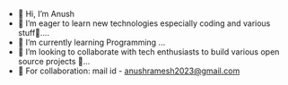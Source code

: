 - 👋 Hi, I’m Anush
- 👀 I’m eager to learn new technologies especially coding and various stuff🤍....
- 🌟 I’m currently learning Programming ...
- 🎯 I’m looking to collaborate with tech enthusiasts to build various open source projects 🤍...
- 💌 For collaboration: mail id - anushramesh2023@gmail.com 

<!---
CoderAnush/CoderAnush is a ✨ special ✨ repository because its `README.md` (this file) appears on your GitHub profile.
You can click the Preview link to take a look at your changes.
--->
